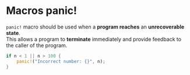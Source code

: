# Macros panic!
``panic!`` macro should be used when a **program reaches** an **unrecoverable state**.<br>
This allows a program to **terminate** immediately and provide feedback to the caller of the program.<br>

```Rust
if n < 1 || n > 100 {
    panic!("Incorrect number: {}", n);
}
```
